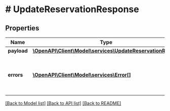 # # UpdateReservationResponse

## Properties

Name | Type | Description | Notes
------------ | ------------- | ------------- | -------------
**payload** | [**\OpenAPI\Client\Model\services\UpdateReservationRecord**](UpdateReservationRecord.md) |  | [optional]
**errors** | [**\OpenAPI\Client\Model\services\Error[]**](Error.md) | A list of error responses returned when a request is unsuccessful. | [optional]

[[Back to Model list]](../../README.md#models) [[Back to API list]](../../README.md#endpoints) [[Back to README]](../../README.md)
